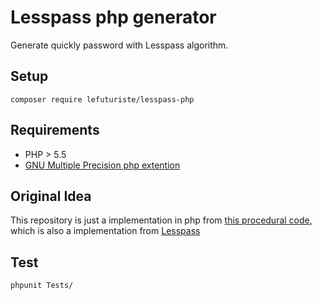 # Lesspass php generator

Generate quickly password with Lesspass algorithm.

## Setup 

`composer require lefuturiste/lesspass-php`

## Requirements

- PHP > 5.5
- [GNU Multiple Precision php extention](https://secure.php.net/manual/en/book.gmp.php)

## Original Idea

This repository is just a implementation in php from [this procedural code](https://github.com/mevdschee/lesspass.php), which is also a implementation from [Lesspass](https://lesspass.com/)

## Test

`phpunit Tests/`